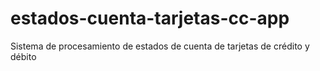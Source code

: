 # estados-cuenta-tarjetas-cc-app

Sistema de procesamiento de estados de cuenta de tarjetas de crédito y débito
